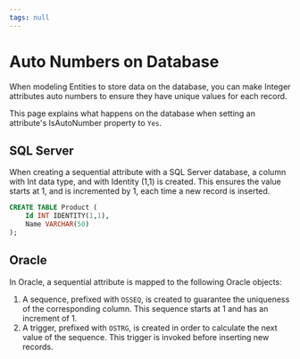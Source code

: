 ```yaml
---
tags: null
---
```


# Auto Numbers on Database

When modeling Entities to store data on the database, you can make Integer attributes auto numbers to ensure they have unique values for each record.

This page explains what happens on the database when setting an attribute's IsAutoNumber property to `Yes`.

## SQL Server

When creating a sequential attribute with a SQL Server database, a column with Int data type, and with Identity \(1,1\) is created. This ensures the value starts at 1, and is incremented by 1, each time a new record is inserted.

```sql
CREATE TABLE Product (
    Id INT IDENTITY(1,1),
    Name VARCHAR(50)
);
```

## Oracle

In Oracle, a sequential attribute is mapped to the following Oracle objects:

1. A sequence, prefixed with `OSSEQ`, is created to guarantee the uniqueness of the corresponding column. This sequence starts at 1 and has an increment of 1.
2. A trigger, prefixed with `OSTRG`, is created in order to calculate the next value of the sequence. This trigger is invoked before inserting new records. 

